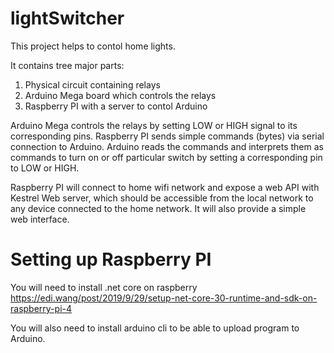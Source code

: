 # lightSwitcher
This project helps to contol home lights.

It contains tree major parts:
1. Physical circuit containing relays
2. Arduino Mega board which controls the relays
3. Raspberry PI with a server to contol Arduino

Arduino Mega controls the relays by setting LOW or HIGH signal to its corresponding pins.
Raspberry PI sends simple commands (bytes) via serial connection to Arduino. 
Arduino reads the commands and interprets them as commands to turn on or off particular switch by setting 
a corresponding pin to LOW or HIGH.

Raspberry PI will connect to home wifi network and expose a web API with Kestrel Web server, 
which should be accessible from the local network to any device connected to the home network. 
It will also provide a simple web interface.

# Setting up Raspberry PI

You will need to install .net core on raspberry 
https://edi.wang/post/2019/9/29/setup-net-core-30-runtime-and-sdk-on-raspberry-pi-4

You will also need to install arduino cli to be able to upload program to Arduino.